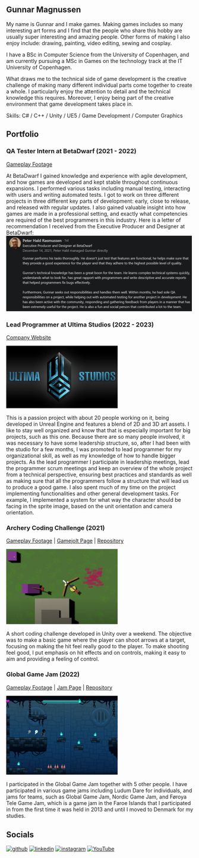 ## Gunnar Magnussen
My name is Gunnar and I make games. Making games includes so many interesting art forms and I find that the people who share this hobby are usually super interesting and amazing people. Other forms of making I also enjoy include: drawing, painting, video editing, sewing and cosplay.

I have a BSc in Computer Science from the University of Copenhagen, and am currently pursuing a MSc in Games on the technology track at the IT University of Copenhagen.

What draws me to the technical side of game development is the creative challenge of making many different individual parts come together to create a whole. I particularly enjoy the attention to detail and the technical knowledge this requires. Moreover, I enjoy being part of the creative environment that game development takes place in.

Skills: C# / C++ / Unity / UE5 / Game Development / Computer Graphics

## Portfolio
### QA Tester Intern at BetaDwarf (2021 - 2022)
[Gameplay Footage](https://youtu.be/jnanZINpmwo)

At BetaDwarf I gained knowledge and experience with agile development, and how games are developed and kept stable throughout continuous expansions. I performed various tasks including manual testing, interacting with users and writing automated tests. I got to work on three different projects in three different key parts of development: early, close to release, and released with regular updates. I also gained valuable insight into how games are made in a professional setting, and exactly what competencies are required of the best programmers in this industry.
Here is a letter of recommendation I received from the Executive Producer and Designer at BetaDwarf:
<img src='https://github.com/Raestkjoot/Raestkjoot/blob/main/Recommendation.png' alt='recommendation' width='500'>

### Lead Programmer at Ultima Studios (2022 - 2023)
[Company Website](https://ultimastudios.com/)

 <img src='https://github.com/Raestkjoot/Raestkjoot/blob/main/UltimaStudiosLogo.png' width='300'>
 
This is a passion project with about 20 people working on it, being developed in Unreal Engine and features a blend of 2D and 3D art assets.
I like to stay well organized and know that that is especially important for big projects, such as this one. Because there are so many people involved, it was necessary to have some leadership structure, so, after I had been with the studio for a few months, I was promoted to lead programmer for my organizational skill, as well as my knowledge of how to handle bigger projects. As the lead programmer I participate in leadership meetings, lead the programmer scrum meetings and keep an overview of the whole project from a technical perspective, ensuring best practices and standards as well as making sure that all the programmers follow a structure that will lead us to produce a good game. I also spent much of my time on the project implementing functionalities and other general development tasks. For example, I implemented a system for what way the character should be facing in the sprite image, based on the unit orientation and camera orientation. 

### Archery Coding Challenge (2021)
[Gameplay Footage](https://youtu.be/3TggdjfaaHw)
 | [Gamejolt Page](https://gamejolt.com/games/archeryCodeCh/628090)
 | [Repository](https://github.com/Raestkjoot/ArcheryCodingChallenge)

 <img src='https://github.com/Raestkjoot/Raestkjoot/blob/main/ArcheryChallScrShot.png' width='300'>
 
A short coding challenge developed in Unity over a weekend. The objective was to make a basic game where the player can shoot arrows at a target, focusing on making the hit feel really good to the player. To make shooting feel good, I put emphasis on  hit effects and on controls, making it easy to aim and providing a feeling of control.

### Global Game Jam (2022)
[Gameplay Footage](https://youtu.be/ypD3zoMSCNM)
 | [Jam Page](https://globalgamejam.org/2022/games/last-walk-9)
 | [Repository](https://github.com/Raestkjoot/GGJ22)

 <img src='https://github.com/Raestkjoot/Raestkjoot/blob/main/LastWalkScrShot.png' width='300'>
 
I participated in the Global Game Jam together with 5 other people.
I have participated in various game jams including Ludum Dare for individuals, and jams for teams, such as Global Game Jam, Nordic Game Jam, and Føroya Tele Game Jam, which is a game jam in the Faroe Islands that I participated in from the first time it was held in 2013 and until I moved to Denmark for my studies.

## Socials

[<img src='https://cdn.jsdelivr.net/npm/simple-icons@3.0.1/icons/github.svg' alt='github' height='40'>](https://github.com/Raestkjoot)  [<img src='https://cdn.jsdelivr.net/npm/simple-icons@3.0.1/icons/linkedin.svg' alt='linkedin' height='40'>](https://www.linkedin.com/in/gunnar-magnussen-2b2701197/)  [<img src='https://cdn.jsdelivr.net/npm/simple-icons@3.0.1/icons/instagram.svg' alt='instagram' height='40'>](https://www.instagram.com/gunnvarn/)  [<img src='https://cdn.jsdelivr.net/npm/simple-icons@3.0.1/icons/youtube.svg' alt='YouTube' height='40'>](https://www.youtube.com/channel/UCmSU_-dogrw5hpArPNgaegQ)  
